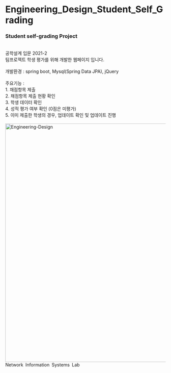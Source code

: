 # Engineering_Design_Student_Self_Grading

<h3>Student self-grading Project</h3>
<br>
공학설계 입문 2021-2
<br>
팀프로젝트 학생 평가를 위해 개발한 웹페이지 입니다.
<br><br>
개발환경 : spring boot, Mysql(Spring Data JPA), jQuery<br><br>
주요기능 :<br>
  1. 채점항목 제출   <br>
  2. 채점항목 제출 현황 확인<br>
  3. 학생 데이터 확인     <br>
  4. 성적 평가 여부 확인 (0점은 미평가)<br>
  5. 이미 제출한 학생의 경우, 업데이트 확인 및 업데이트 진행<br><br>
  <img width="748" alt="Engineering-Design" src="https://user-images.githubusercontent.com/81093419/142725522-fd8fa533-3628-4130-91d4-d9e70aa54e31.png">
  <br>
Network Information Systems Lab
